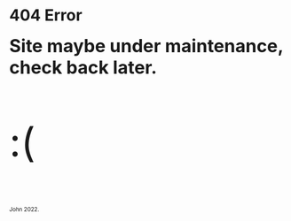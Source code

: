 <html>
	<body>
		<h1>404 Error</h1>
		<b style="font-size:32px;">Site maybe under maintenance, check back later.</b>
		<p style="font-size:72px;">:(</p>
		<p style="font-size:10px;">John 2022.</p>
	</body>
</html>
